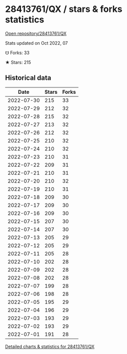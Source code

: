 # 28413761/QX / stars & forks statistics

[Open repository/28413761/QX](https://github.com/28413761/QX)

Stats updated on Oct 2022, 07

☋ Forks: 33

★ Stars: 215

## Historical data
| Date | Stars | Forks |
|------|-------|-------|
| 2022-07-30 | 215 | 33 | 
| 2022-07-29 | 212 | 32 | 
| 2022-07-28 | 215 | 32 | 
| 2022-07-27 | 213 | 32 | 
| 2022-07-26 | 212 | 32 | 
| 2022-07-25 | 210 | 32 | 
| 2022-07-24 | 210 | 32 | 
| 2022-07-23 | 210 | 31 | 
| 2022-07-22 | 209 | 31 | 
| 2022-07-21 | 210 | 31 | 
| 2022-07-20 | 210 | 32 | 
| 2022-07-19 | 210 | 31 | 
| 2022-07-18 | 209 | 30 | 
| 2022-07-17 | 209 | 30 | 
| 2022-07-16 | 209 | 30 | 
| 2022-07-15 | 207 | 30 | 
| 2022-07-14 | 207 | 30 | 
| 2022-07-13 | 205 | 29 | 
| 2022-07-12 | 205 | 29 | 
| 2022-07-11 | 205 | 28 | 
| 2022-07-10 | 202 | 28 | 
| 2022-07-09 | 202 | 28 | 
| 2022-07-08 | 202 | 28 | 
| 2022-07-07 | 199 | 28 | 
| 2022-07-06 | 198 | 28 | 
| 2022-07-05 | 195 | 29 | 
| 2022-07-04 | 196 | 29 | 
| 2022-07-03 | 193 | 29 | 
| 2022-07-02 | 193 | 29 | 
| 2022-07-01 | 191 | 28 | 


[Detailed charts & statistics for 28413761/QX](https://reviewgithub.com/rep/28413761/QX)
